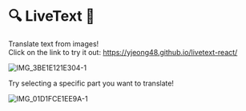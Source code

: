 # 🔍 LiveText 📝
Translate text from images!  
Click on the link to try it out: https://yjeong48.github.io/livetext-react/

![IMG_3BE1E121E304-1](https://user-images.githubusercontent.com/71805570/204058166-a01eeb75-087a-484b-a9d3-57322b515b82.jpeg)

Try selecting a specific part you want to translate!

![IMG_01D1FCE1EE9A-1](https://user-images.githubusercontent.com/71805570/204059351-cad3e127-d4ef-4a58-a264-bb18a8a75189.jpeg)



